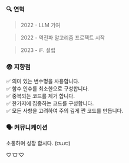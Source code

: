 ### 🔍 연혁

> 2022 - LLM 기여

> 2022 - 역전파 알고리즘 프로젝트 시작

> 2023 - iF. 설립

### 😨 지향점

✅&nbsp;의미 있는 변수명을 사용합니다.<br>
✅&nbsp;함수 인수를 최소한으로 구성합니다.<br>
✅&nbsp;중복되는 코드를 제거 합니다.<br>
✅&nbsp;한가지에 집중하는 코드를 구성합니다.<br>
✅&nbsp;모든 사항을 고려하여 주의 깊게 짠 코드를 만듭니다.

### 🗣️ 커뮤니케이션

소통하며 성장 합시다. (⩌⩊⩌)

♡'ᗜ'♡
